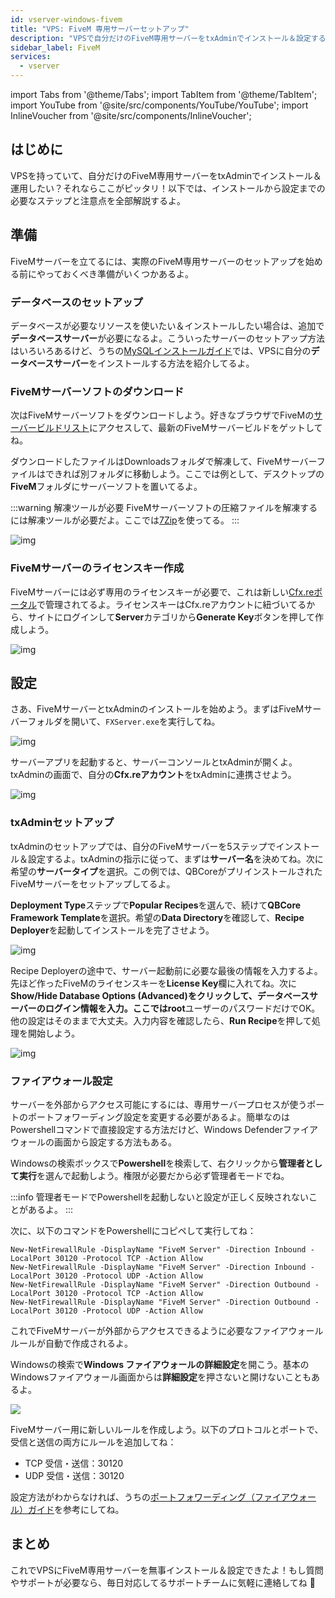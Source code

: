 ```yaml
---
id: vserver-windows-fivem
title: "VPS: FiveM 専用サーバーセットアップ"
description: "VPSで自分だけのFiveM専用サーバーをtxAdminでインストール＆設定する方法をチェック → 今すぐ詳しく見る"
sidebar_label: FiveM
services:
  - vserver
---
```


import Tabs from '@theme/Tabs';
import TabItem from '@theme/TabItem';
import YouTube from '@site/src/components/YouTube/YouTube';
import InlineVoucher from '@site/src/components/InlineVoucher';




## はじめに

VPSを持っていて、自分だけのFiveM専用サーバーをtxAdminでインストール＆運用したい？それならここがピッタリ！以下では、インストールから設定までの必要なステップと注意点を全部解説するよ。 


## 準備

FiveMサーバーを立てるには、実際のFiveM専用サーバーのセットアップを始める前にやっておくべき準備がいくつかあるよ。



### データベースのセットアップ

データベースが必要なリソースを使いたい＆インストールしたい場合は、追加で**データベースサーバー**が必要になるよ。こういったサーバーのセットアップ方法はいろいろあるけど、うちの[MySQLインストールガイド](vserver-windows-installmysql.md)では、VPSに自分の**データベースサーバー**をインストールする方法を紹介してるよ。



### FiveMサーバーソフトのダウンロード

次はFiveMサーバーソフトをダウンロードしよう。好きなブラウザでFiveMの[サーバービルドリスト](https://runtime.fivem.net/artifacts/fivem/build_server_windows/master/)にアクセスして、最新のFiveMサーバービルドをゲットしてね。 

ダウンロードしたファイルはDownloadsフォルダで解凍して、FiveMサーバーファイルはできれば別フォルダに移動しよう。ここでは例として、デスクトップの**FiveM**フォルダにサーバーソフトを置いてるよ。 

:::warning 解凍ツールが必要
FiveMサーバーソフトの圧縮ファイルを解凍するには解凍ツールが必要だよ。ここでは[7Zip](https://7-zip.com/)を使ってる。
:::

![img](https://screensaver01.zap-hosting.com/index.php/s/B9Qs9raB3fRZjJ4/download)



### FiveMサーバーのライセンスキー作成

FiveMサーバーには必ず専用のライセンスキーが必要で、これは新しい[Cfx.reポータル](http://portal.cfx.re/)で管理されてるよ。ライセンスキーはCfx.reアカウントに紐づいてるから、サイトにログインして**Server**カテゴリから**Generate Key**ボタンを押して作成しよう。

![img](https://screensaver01.zap-hosting.com/index.php/s/X6kHcs6o2dcFJqw/preview)



## 設定

さあ、FiveMサーバーとtxAdminのインストールを始めよう。まずはFiveMサーバーフォルダを開いて、`FXServer.exe`を実行してね。

![img](https://screensaver01.zap-hosting.com/index.php/s/aSEbx3LnJe2rZpd/download)


サーバーアプリを起動すると、サーバーコンソールとtxAdminが開くよ。txAdminの画面で、自分の**Cfx.reアカウント**をtxAdminに連携させよう。  


![img](https://screensaver01.zap-hosting.com/index.php/s/EDcJWjKSrrwARTL/download)



### txAdminセットアップ

txAdminのセットアップでは、自分のFiveMサーバーを5ステップでインストール＆設定するよ。txAdminの指示に従って、まずは**サーバー名**を決めてね。次に希望の**サーバータイプ**を選択。この例では、QBCoreがプリインストールされたFiveMサーバーをセットアップしてるよ。

**Deployment Type**ステップで**Popular Recipes**を選んで、続けて**QBCore Framework Template**を選択。希望の**Data Directory**を確認して、**Recipe Deployer**を起動してインストールを完了させよう。

![img](https://screensaver01.zap-hosting.com/index.php/s/WACQEdocRxNrRrk/download)

Recipe Deployerの途中で、サーバー起動前に必要な最後の情報を入力するよ。先ほど作ったFiveMのライセンスキーを**License Key**欄に入れてね。次に**Show/Hide Database Options (Advanced)**をクリックして、データベースサーバーのログイン情報を入力。ここでは**root**ユーザーのパスワードだけでOK。他の設定はそのままで大丈夫。入力内容を確認したら、**Run Recipe**を押して処理を開始しよう。

![img](https://screensaver01.zap-hosting.com/index.php/s/QPyEctyQbp3kCxa/download)


### ファイアウォール設定
サーバーを外部からアクセス可能にするには、専用サーバープロセスが使うポートのポートフォワーディング設定を変更する必要があるよ。簡単なのはPowershellコマンドで直接設定する方法だけど、Windows Defenderファイアウォールの画面から設定する方法もある。

<Tabs>
<TabItem value="powershell" label="Powershellで設定" default>

Windowsの検索ボックスで**Powershell**を検索して、右クリックから**管理者として実行**を選んで起動しよう。権限が必要だから必ず管理者モードでね。

:::info
管理者モードでPowershellを起動しないと設定が正しく反映されないことがあるよ。
:::

次に、以下のコマンドをPowershellにコピペして実行してね：
```
New-NetFirewallRule -DisplayName "FiveM Server" -Direction Inbound -LocalPort 30120 -Protocol TCP -Action Allow
New-NetFirewallRule -DisplayName "FiveM Server" -Direction Inbound -LocalPort 30120 -Protocol UDP -Action Allow
New-NetFirewallRule -DisplayName "FiveM Server" -Direction Outbound -LocalPort 30120 -Protocol TCP -Action Allow
New-NetFirewallRule -DisplayName "FiveM Server" -Direction Outbound -LocalPort 30120 -Protocol UDP -Action Allow
```

これでFiveMサーバーが外部からアクセスできるように必要なファイアウォールルールが自動で作成されるよ。

</TabItem>

<TabItem value="windefender" label="Windows Defenderで設定">

Windowsの検索で**Windows ファイアウォールの詳細設定**を開こう。基本のWindowsファイアウォール画面からは**詳細設定**を押さないと開けないこともあるよ。

![](https://github.com/zaphosting/docs/assets/42719082/5fb9f943-7e51-4d8f-9df4-2f5ff60857d3)

FiveMサーバー用に新しいルールを作成しよう。以下のプロトコルとポートで、受信と送信の両方にルールを追加してね：
- TCP 受信・送信：30120
- UDP 受信・送信：30120

設定方法がわからなければ、うちの[ポートフォワーディング（ファイアウォール）ガイド](vserver-windows-port.md)を参考にしてね。

</TabItem>
</Tabs>

## まとめ

これでVPSにFiveM専用サーバーを無事インストール＆設定できたよ！もし質問やサポートが必要なら、毎日対応してるサポートチームに気軽に連絡してね 🙂


<InlineVoucher />